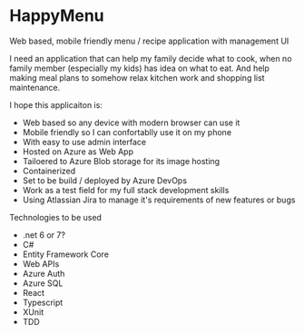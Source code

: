 # HappyMenu
Web based, mobile friendly menu / recipe application with management UI

I need an application that can help my family decide what to cook, when no family member (especially my kids) has idea on what to eat. And help making meal plans to somehow relax kitchen work and shopping list maintenance.

I hope this applicaiton is:
- Web based so any device with modern browser can use it
- Mobile friendly so I can confortablly use it on my phone
- With easy to use admin interface
- Hosted on Azure as Web App
- Tailoered to Azure Blob storage for its image hosting
- Containerized
- Set to be build / deployed by Azure DevOps
- Work as a test field for my full stack development skills
- Using Atlassian Jira to manage it's requirements of new features or bugs

Technologies to be used
- .net 6 or 7?
- C#
- Entity Framework Core
- Web APIs
- Azure Auth
- Azure SQL
- React
- Typescript
- XUnit
- TDD
